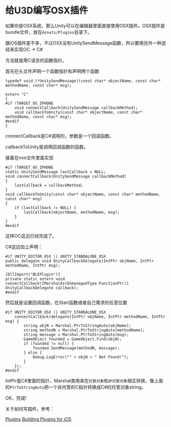 # 给U3D编写OSX插件

如果你是OSX系统，那么Unity可以在编辑器里面直接使用OSX插件。OSX插件是bundle文件，放在`Assets/Plugins`目录下。

跟iOS插件差不多，不过OSX没有UnitySendMessage函数，所以要用另外一种途经来实现OC -> C#

方法就是用C语言的函数指针。

首先在头文件声明一个函数指针和声明两个函数

```
typedef void (*UnitySendMessage)(const char* objectName, const char* methodName, const char* msg);

extern "C"
{
#if !TARGET_OS_IPHONE
    void connectCallback(UnitySendMessage callbackMethod);
    void callbackToUnity(const char* objectName, const char* methodName, const char* msg);
#endif
}
```

connectCallback是C#调用的，参数是一个回调函数。

callbackToUnity是调用回调函数的函数。

接着在mm文件里面实现

```
#if !TARGET_OS_IPHONE
static UnitySendMessage lastCallback = NULL;
void connectCallback(UnitySendMessage callbackMethod)
{
    lastCallback = callbackMethod;
}
void callbackToUnity(const char* objectName, const char* methodName, const char* msg)
{
    if (lastCallback != NULL) {
        lastCallback(objectName, methodName, msg);
    }
}
#endif
```

这样OC这边已经完成了。

C#这边加上声明：

```
#if UNITY_EDITOR_OSX || UNITY_STANDALONE_OSX
public delegate void UnityCallbackDelegate(IntPtr objName, IntPtr methodName, IntPtr msg);

[DllImport("BLEPlugin")]
private static extern void connectCallback([MarshalAs(UnmanagedType.FunctionPtr)] UnityCallbackDelegate callback);
#endif
```

然后就是设置回调函数，在Start函数或者自己需求的任意位置

```
#if UNITY_EDITOR_OSX || UNITY_STANDALONE_OSX
    connectCallback(delegate(IntPtr objName, IntPtr methodName, IntPtr msg) {
        string objN = Marshal.PtrToStringAuto(objName);
        string methodN = Marshal.PtrToStringAuto(methodName);
        string message = Marshal.PtrToStringAuto(msg);
        GameObject founded = GameObject.Find(objN);
        if (founded != null) {
            founded.SendMessage(methodN, message);
        } else {
            Debug.LogError("" + objN + " Not Found!");
        }
    });
#endif
```

IntPtr是C#里面的指针，Marshal类用来在`托管对象`和`非托管对象`相互转换，像上面的`PtrToStringAuto`把一个非托管的C指针转换成C#的托管对象string。

OK，完成!

关于如何写插件，参考：

[Plugins](https://docs.unity3d.com/Manual/PluginInspector.html)
[Building Plugins for iOS](https://docs.unity3d.com/Manual/PluginsForIOS.html)